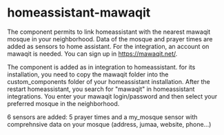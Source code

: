 # homeassistant-mawaqit
The component permits to link homeassistant with the nearest mawaqit mosque in your neighborhood. Data of the mosque and prayer times are added as sensors to home assistant.
For the integration, an account on mawaqit is needed. You can sign up in https://mawaqit.net/.

The component is added as in integration to homeassistant. for its installation, you need to copy the mawaqit folder into  the custom_components folder of your homeassistant installation. After the restart homeassistant, you search for "mawaqit" in homeassistant integrations. You enter your mawaqit login/password and then select your preferred mosque in the neighborhood.

6 sensors are added: 5 prayer times and a my_mosque sensor with comprehnsive data on your mosque (address, jumaa, website, phone...)
